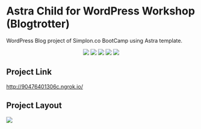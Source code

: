 # Astra Child for WordPress Workshop (Blogtrotter)

WordPress Blog project of Simplon.co BootCamp using Astra template.

<p align="center">
    <img src="https://img.shields.io/github/repo-size/Puthpiseth/astra-child-simplon" />
    <img src="https://img.shields.io/github/issues/Puthpiseth/astra-child-simplon" />
    <img src="https://img.shields.io/github/last-commit/Puthpiseth/astra-child-simplon" />
    <img src="https://img.shields.io/badge/WordPress-blue" />
    <img src="https://img.shields.io/badge/PHP-blue" />

## Project Link

http://90476401306c.ngrok.io/

## Project Layout

![](ProjectDemo.png)
